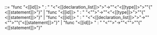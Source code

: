 ::= "func "<[[id]]> " : " "<"<[[declaration_list]]>">"->""<"<[[type]]>">""{"<[[statement]]>"}" | "func "<[[id]]> " : " "<"">"->""<"<[[type]]>">""{"<[[statement]]>"}" | "func "<[[id]]> " : " "<"<[[declaration_list]]>">"->""<"">""{"<[[statement]]>"}" | "func "<[[id]]> " : " "<"">"->""<"">""{"<[[statement]]>"}"